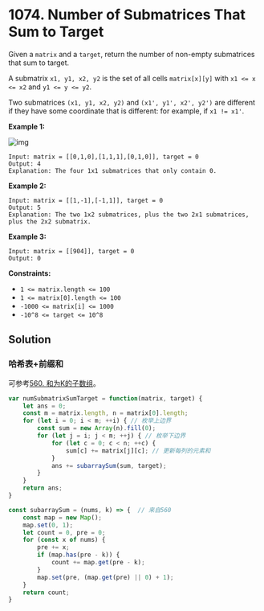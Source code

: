 # 1074. Number of Submatrices That Sum to Target

Given a `matrix` and a `target`, return the number of non-empty submatrices that sum to target.

A submatrix `x1, y1, x2, y2` is the set of all cells `matrix[x][y]` with `x1 <= x <= x2` and `y1 <= y <= y2`.

Two submatrices `(x1, y1, x2, y2)` and `(x1', y1', x2', y2')` are different if they have some coordinate that is different: for example, if `x1 != x1'`.

 

**Example 1:**

![img](https://assets.leetcode.com/uploads/2020/09/02/mate1.jpg)

```
Input: matrix = [[0,1,0],[1,1,1],[0,1,0]], target = 0
Output: 4
Explanation: The four 1x1 submatrices that only contain 0.
```

**Example 2:**

```
Input: matrix = [[1,-1],[-1,1]], target = 0
Output: 5
Explanation: The two 1x2 submatrices, plus the two 2x1 submatrices, plus the 2x2 submatrix.
```

**Example 3:**

```
Input: matrix = [[904]], target = 0
Output: 0
```

 

**Constraints:**

- `1 <= matrix.length <= 100`
- `1 <= matrix[0].length <= 100`
- `-1000 <= matrix[i] <= 1000`
- `-10^8 <= target <= 10^8`

## Solution

### 哈希表+前缀和

可参考[560. 和为K的子数组](https://leetcode-cn.com/problems/subarray-sum-equals-k/)。

```js
var numSubmatrixSumTarget = function(matrix, target) {
    let ans = 0;
    const m = matrix.length, n = matrix[0].length;
    for (let i = 0; i < m; ++i) { // 枚举上边界
        const sum = new Array(n).fill(0);
        for (let j = i; j < m; ++j) { // 枚举下边界
            for (let c = 0; c < n; ++c) {
                sum[c] += matrix[j][c]; // 更新每列的元素和
            }
            ans += subarraySum(sum, target);
        }
    }
    return ans;
}

const subarraySum = (nums, k) => {	// 来自560
    const map = new Map();
    map.set(0, 1);
    let count = 0, pre = 0;
    for (const x of nums) {
        pre += x;
        if (map.has(pre - k)) {
            count += map.get(pre - k);
        }
        map.set(pre, (map.get(pre) || 0) + 1);
    }
    return count;
}

```

